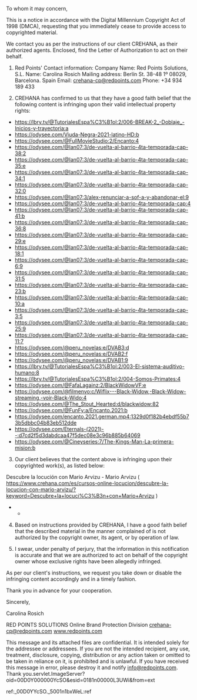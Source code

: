 To whom it may concern,

This is a notice in accordance with the Digital Millennium Copyright Act of 1998 (DMCA), requesting that you immediately cease to provide access to copyrighted material.

We contact you as per the instructions of our client CREHANA, as their authorized agents. Enclosed, find the Letter of Authorization to act on their behalf.

1) Red Points' Contact information:
Company Name: Red Points Solutions, S.L.
Name: Carolina Rosich
Mailing address: Berlín St. 38-48 1º 08029, Barcelona. Spain
Email: crehana-cp@redpoints.com
Phone: +34 934 189 433

2) CREHANA has confirmed to us that they have a good faith belief that the following content is infringing upon their valid intellectual property rights:

- https://lbry.tv/@TutorialesEspa%C3%B1ol:2/006-BREAK-2_-Doblaje_-Inicios-y-trayectoria:a
- https://odysee.com/Viuda-Negra-2021-latino-HD:b
- https://odysee.com/@FullMovieStudio:2/Encanto:4
- https://odysee.com/@Ian07:3/de-vuelta-al-barrio-4ta-temporada-cap-38:2
- https://odysee.com/@Ian07:3/de-vuelta-al-barrio-4ta-temporada-cap-35:e
- https://odysee.com/@Ian07:3/de-vuelta-al-barrio-4ta-temporada-cap-34:1
- https://odysee.com/@Ian07:3/de-vuelta-al-barrio-4ta-temporada-cap-32:0
- https://odysee.com/@Ian07:3/alex-renunciar-a-sof-a-y-abandonar-el:9
- https://odysee.com/@Ian07:3/de-vuelta-al-barrio-4ta-temporada-cap:4
- https://odysee.com/@Ian07:3/de-vuelta-al-barrio-4ta-temporada-cap-41:b
- https://odysee.com/@Ian07:3/de-vuelta-al-barrio-4ta-temporada-cap-36:8
- https://odysee.com/@Ian07:3/de-vuelta-al-barrio-4ta-temporada-cap-29:e
- https://odysee.com/@Ian07:3/de-vuelta-al-barrio-4ta-temporada-cap-18:1
- https://odysee.com/@Ian07:3/de-vuelta-al-barrio-4ta-temporada-cap-6:9
- https://odysee.com/@Ian07:3/de-vuelta-al-barrio-4ta-temporada-cap-31:5
- https://odysee.com/@Ian07:3/de-vuelta-al-barrio-4ta-temporada-cap-23:b
- https://odysee.com/@Ian07:3/de-vuelta-al-barrio-4ta-temporada-cap-10:a
- https://odysee.com/@Ian07:3/de-vuelta-al-barrio-4ta-temporada-cap-3:5
- https://odysee.com/@Ian07:3/de-vuelta-al-barrio-4ta-temporada-cap-25:9
- https://odysee.com/@Ian07:3/de-vuelta-al-barrio-4ta-temporada-cap-11:7
- https://odysee.com/@peru_novelas:e/DVAB3:d
- https://odysee.com/@peru_novelas:e/DVAB2:f
- https://odysee.com/@peru_novelas:e/DVAB1:9
- https://lbry.tv/@TutorialesEspa%C3%B1ol:2/003-El-sistema-auditivo-humano:8
- https://lbry.tv/@TutorialesEspa%C3%B1ol:2/004-Somos-Primates:4
- https://odysee.com/@FafaLagainz:2/BlackWidowVF:e
- https://odysee.com/@filmenvo:c/Wiflix---Black-Widow,-Black-Widow-streaming,-voir-Black-Wido:4
- https://odysee.com/@The_Stout_Hearted:d/blackwidow:82
- https://odysee.com/@FunFy:a/Encanto.2021:b
- https://odysee.com/encanto.2021.german.mp4:1329d0f182b4ebdf55b73b5dbbc04b83eb512dde
- https://odysee.com/Eternals-(2021)--:d7cd2f5d3dabdcaa47f5dec08e3c96b885b64069
- https://odysee.com/@Cineyseries:7/The-Kings-Man-La-primera-mision:b




3) Our client believes that the content above is infringing upon their copyrighted work(s), as listed below:

Descubre la locución con Mario Arvizu - Mario Arvizu ( https://www.crehana.com/es/cursos-online-locucion/descubre-la-locucion-con-mario-arvizu/?keyword=Descubre+la+locuci%C3%B3n+con+Mario+Arvizu )
- -

4) Based on instructions provided by CREHANA, I have a good faith belief that the described material in the manner complained of is not authorized by the copyright owner, its agent, or by operation of law.

5) I swear, under penalty of perjury, that the information in this notification is accurate and that we are authorized to act on behalf of the copyright owner whose exclusive rights have been allegedly infringed.

As per our client's instructions, we request you take down or disable the infringing content accordingly and in a timely fashion.

Thank you in advance for your cooperation.

Sincerely,

Carolina Rosich

RED POINTS SOLUTIONS
Online Brand Protection Division
crehana-cp@redpoints.com
www.redpoints.com

This message and its attached files are confidential. It is intended solely for the addressee or addressees. If you are not the intended recipient, any use, treatment, disclosure, copying, distribution or any action taken or omitted to be taken in reliance on it, is prohibited and is unlawful. If you have received this message in error, please destroy it and notify info@redpoints.com. Thank you.servlet.ImageServer?oid=00D0Y000000YcSO&esid=0181n00000L3UWi&from=ext

ref:_00D0YYcSO._5001n1bxWeL:ref 
